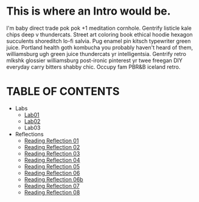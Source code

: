 
# This is where an Intro would be. 
<p> I'm baby direct trade pok pok +1 meditation cornhole. Gentrify listicle kale chips deep v thundercats. Street art coloring book ethical hoodie hexagon succulents shoreditch lo-fi salvia. Pug enamel pin kitsch typewriter green juice. Portland health goth kombucha you probably haven't heard of them, williamsburg ugh green juice thundercats yr intelligentsia. Gentrify retro mlkshk glossier williamsburg post-ironic pinterest yr twee freegan DIY everyday carry bitters shabby chic. Occupy fam PBR&B iceland retro. </p>

<p align="center">

# TABLE OF CONTENTS
- Labs
  - [Lab01](./Lab01b.md)
  - [Lab02](./Lab02.md)
  - Lab03
- Reflections
  - [Reading Reflection 01](./ReadReflection01.md) 
  - [Reading Reflection 02](./ReadReflection02.md)
  - [Reading Reflection 03](./ReadReflection03.md)
  - [Reading Reflection 04](./ReadReflection04.md) 
  - [Reading Reflection 05](./ReadReflection05.md)
  - [Reading Reflection 06](./ReadReflection06.md)   
  - [Reading Reflection 06b](./ReadReflection06b.md)  
   - [Reading Reflection 07](./ReadReflection07b.md)  
  - [Reading Reflection 08](./ReadReflection08.md) 
  ></p>



